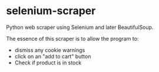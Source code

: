 # selenium-scraper

Python web scraper using Selenium and later BeautifulSoup.

The essence of this scraper is to allow the program to:
- dismiss any cookie warnings
- click on an "add to cart" button
- Check if product is in stock
